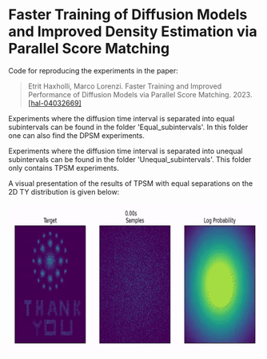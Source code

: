 # Faster Training of Diffusion Models and Improved Density Estimation via Parallel Score Matching

Code for reproducing the experiments in the paper:
>Etrit Haxholli, Marco Lorenzi. Faster Training and Improved Performance of Diffusion Models via Parallel Score Matching. 2023. [[hal-04032669]](https://inria.hal.science/hal-04032669/) 

Experiments where the diffusion time interval is separated into equal subintervals can be found in the folder 'Equal_subintervals'. In this folder one can also find the DPSM experiments.

Experiments where the diffusion time interval is separated into unequal subintervals can be found in the folder 'Unequal_subintervals'. This folder only contains TPSM experiments.

A visual presentation of the results of TPSM with equal separations on the 2D TY distribution is given below:
<p align="center">
<img align="middle" src="./assets/Diffusion_TPSM_2D_200.gif" width="800" height="300" />
</p>
